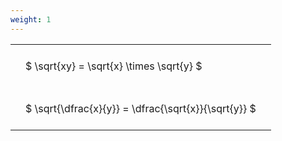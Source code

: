 ```yaml
---
weight: 1
---
```


<style type="text/css">
#T_eee7c th.col_heading {
  text-align: left;
  font-size: 1em;
}
#T_eee7c td {
  text-align: left;
  font-size: 1em;
  padding: 1.5em;
}
</style>
<table id="T_eee7c">
  <thead>
  </thead>
  <tbody>
    <tr>
      <td id="T_eee7c_row0_col0" class="data row0 col0" >$ \sqrt{xy} = \sqrt{x} \times \sqrt{y} $</td>
    </tr>
    <tr>
      <td id="T_eee7c_row1_col0" class="data row1 col0" >$ \sqrt{\dfrac{x}{y}} = \dfrac{\sqrt{x}}{\sqrt{y}} $</td>
    </tr>
  </tbody>
</table>
